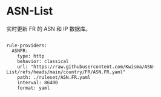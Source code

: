 
# ASN-List

实时更新 FR 的 ASN 和 IP 数据库。

<pre><code class="language-javascript">
rule-providers:
  ASNFR:
    type: http
    behavior: classical
    url: "https://raw.githubusercontent.com/Kwisma/ASN-List/refs/heads/main/country/FR/ASN.FR.yaml"
    path: ./ruleset/ASN.FR.yaml
    interval: 86400
    format: yaml
</code></pre>